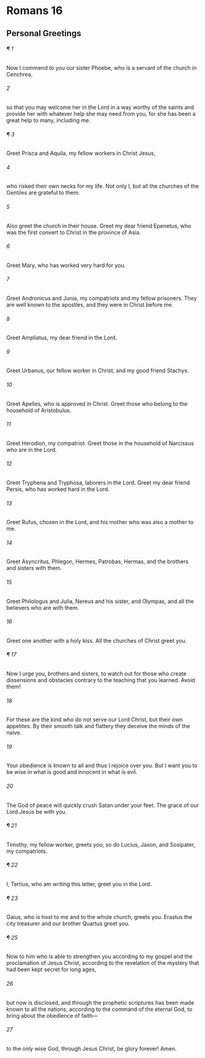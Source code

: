 # Romans 16
## Personal Greetings
###### ¶ 1
Now I commend to you our sister Phoebe, who is a servant of the church in Cenchrea,
###### 2
so that you may welcome her in the Lord in a way worthy of the saints and provide her with whatever help she may need from you, for she has been a great help to many, including me.
###### ¶ 3
Greet Prisca and Aquila, my fellow workers in Christ Jesus,
###### 4
who risked their own necks for my life. Not only I, but all the churches of the Gentiles are grateful to them.
###### 5
Also greet the church in their house. Greet my dear friend Epenetus, who was the first convert to Christ in the province of Asia.
###### 6
Greet Mary, who has worked very hard for you.
###### 7
Greet Andronicus and Junia, my compatriots and my fellow prisoners. They are well known to the apostles, and they were in Christ before me.
###### 8
Greet Ampliatus, my dear friend in the Lord.
###### 9
Greet Urbanus, our fellow worker in Christ, and my good friend Stachys.
###### 10
Greet Apelles, who is approved in Christ. Greet those who belong to the household of Aristobulus.
###### 11
Greet Herodion, my compatriot. Greet those in the household of Narcissus who are in the Lord.
###### 12
Greet Tryphena and Tryphosa, laborers in the Lord. Greet my dear friend Persis, who has worked hard in the Lord.
###### 13
Greet Rufus, chosen in the Lord, and his mother who was also a mother to me.
###### 14
Greet Asyncritus, Phlegon, Hermes, Patrobas, Hermas, and the brothers and sisters with them.
###### 15
Greet Philologus and Julia, Nereus and his sister, and Olympas, and all the believers who are with them.
###### 16
Greet one another with a holy kiss. All the churches of Christ greet you.
###### ¶ 17
Now I urge you, brothers and sisters, to watch out for those who create dissensions and obstacles contrary to the teaching that you learned. Avoid them!
###### 18
For these are the kind who do not serve our Lord Christ, but their own appetites. By their smooth talk and flattery they deceive the minds of the naive.
###### 19
Your obedience is known to all and thus I rejoice over you. But I want you to be wise in what is good and innocent in what is evil.
###### 20
The God of peace will quickly crush Satan under your feet. The grace of our Lord Jesus be with you.
###### ¶ 21
Timothy, my fellow worker, greets you; so do Lucius, Jason, and Sosipater, my compatriots.
###### ¶ 22
I, Tertius, who am writing this letter, greet you in the Lord.
###### ¶ 23
Gaius, who is host to me and to the whole church, greets you. Erastus the city treasurer and our brother Quartus greet you.
###### ¶ 25
Now to him who is able to strengthen you according to my gospel and the proclamation of Jesus Christ, according to the revelation of the mystery that had been kept secret for long ages,
###### 26
but now is disclosed, and through the prophetic scriptures has been made known to all the nations, according to the command of the eternal God, to bring about the obedience of faith—
###### 27
to the only wise God, through Jesus Christ, be glory forever! Amen.
